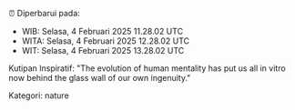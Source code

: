 ⏰ Diperbarui pada:
- WIB: Selasa, 4 Februari 2025 11.28.02 UTC
- WITA: Selasa, 4 Februari 2025 12.28.02 UTC
- WIT: Selasa, 4 Februari 2025 13.28.02 UTC

Kutipan Inspiratif:
"The evolution of human mentality has put us all in vitro now behind the glass wall of our own ingenuity."


Kategori: nature

